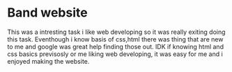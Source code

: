 # Band website

This was a intresting task i like web developing so it was really exiting doing this task. Eventhough i know  basis of css,html there was thing that are new to me and google was great help finding those out. IDK if knowing html and css basics previsosly or me liking web developing, it was easy for me and i enjoyed making the website. 
